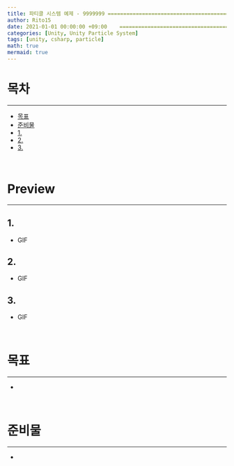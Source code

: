 ```yaml
---
title: 파티클 시스템 예제 - 9999999 =====================================================
author: Rito15
date: 2021-01-01 00:00:00 +09:00    ===============================================
categories: [Unity, Unity Particle System]
tags: [unity, csharp, particle]
math: true
mermaid: true
---
```


# 목차
---

- [목표](#목표)
- [준비물](#준비물)
- [1. ](#)
- [2. ](#)
- [3. ](#)

<br>

# Preview
---

## 1. 

- GIF

## 2. 

- GIF

## 3. 

- GIF

<br>

# 목표
---

- 

<br>

# 준비물
---

- 

<br>


